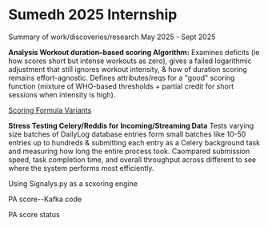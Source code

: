 # Sumedh 2025 Internship
Summary of work/discoveries/research May 2025 - Sept 2025


**Analysis Workout duration–based scoring Algorithm:**
Examines deficits (ie how scores short but intense workouts as zero), gives a failed logarithmic adjustment that still ignores workout intensity, & how of duration scoring remains effort-agnostic. Defines attributes/reqs for a "good" scoring function (mixture of WHO-based thresholds + partial credit for short sessions when intensity is high).

[Scoring Formula Variants](./https://github.com/svpre25/sumedh_2025_internship/blob/main/Brainstorming%20Improvements%20to%20the%20Physical%20Activity%20Score%20Computation.pdf)


**Stress Testing Celery/Reddis for Incoming/Streaming Data**
Tests varying size batches of DailyLog database entries form small batches like 10-50 entries up to hundreds &  submitting each entry as a Celery background task and measuring how long the entire process took. Caompared submission speed, task completion time, and overall throughput across different to see where the system performs most efficiently.


Using Signalys.py as a scxoring engine


PA score--Kafka code 


PA score status
